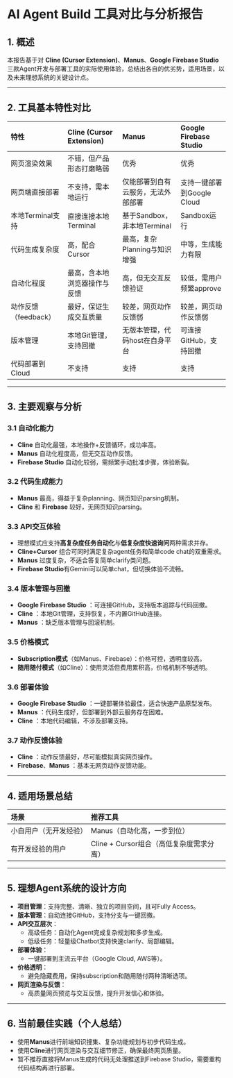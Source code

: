 
# AI Agent Build 工具对比与分析报告

## 1. 概述

本报告基于对 **Cline (Cursor Extension)**、**Manus**、**Google Firebase Studio** 三款Agent开发与部署工具的实际使用体验，总结出各自的优劣势，适用场景，以及未来理想系统的关键设计点。

---

## 2. 工具基本特性对比


| 特性 | Cline (Cursor Extension) | Manus | Google Firebase Studio |
|:----|:------------------------|:------|:------------------------|
| 网页渲染效果 | 不错，但产品形态打磨略弱 | 优秀 | 优秀 |
| 网页端直接部署 | 不支持，需本地运行 | 仅能部署到自有云服务，无法外部部署 | 支持一键部署到Google Cloud |
| 本地Terminal支持 | 直接连接本地Terminal | 基于Sandbox，非本地Terminal | Sandbox运行 |
| 代码生成复杂度 | 高，配合Cursor | 最高，复杂Planning与知识增强 | 中等，生成能力有限 |
| 自动化程度 | 最高，含本地浏览器操作与反馈 | 高，但无交互反馈验证 | 较低，需用户频繁approve |
| 动作反馈（feedback） | 最好，保证生成交互质量 | 较差，网页动作反馈弱 | 较差，网页动作反馈弱 |
| 版本管理 | 本地Git管理，支持回撤 | 无版本管理，代码host在自身平台 | 可连接GitHub，支持回撤 |
| 代码部署到Cloud | 不支持 | 支持 | 支持 |


---

## 3. 主要观察与分析

### 3.1 自动化能力

- **Cline** 自动化最强，本地操作+反馈循环，成功率高。
- **Manus** 自动化程度高，但无交互动作反馈。
- **Firebase Studio** 自动化较弱，需频繁手动批准步骤，体验断裂。

### 3.2 代码生成能力

- **Manus** 最高，得益于复杂planning、网页知识parsing机制。
- **Cline** 和 **Firebase** 较好，无网页知识parsing。

### 3.3 API交互体验

- 理想模式应支持**高复杂度任务自动化**与**低复杂度快速询问**两种需求并存。
- **Cline+Cursor** 组合可同时满足复杂agent任务和简单code chat的双重需求。
- **Manus** 过度复杂，不适合答复简单clarify类问题。
- **Firebase Studio**有Gemini可以简单chat，但切换体验不流畅。

### 3.4 版本管理与回撤

- **Google Firebase Studio** ：可连接GitHub，支持版本追踪与代码回撤。
- **Cline** ：本地Git管理，支持恢复，不内置GitHub连接。
- **Manus** ：缺乏版本管理与回滚机制。

### 3.5 价格模式

- **Subscription模式**（如Manus、Firebase）：价格可控，透明度较高。
- **随用随付模式**（如Cline）：使用灵活但费用累积高，价格机制不够透明。

### 3.6 部署体验

- **Google Firebase Studio** ：一键部署体验最佳，适合快速产品原型发布。
- **Manus** ：代码生成好，但部署到外部云服务存在困难。
- **Cline** ：本地代码编辑，不涉及部署支持。

### 3.7 动作反馈体验

- **Cline** ：动作反馈最好，尽可能模拟真实网页操作。
- **Firebase**、**Manus** ：基本无网页动作反馈功能。

---

## 4. 适用场景总结


| 场景 | 推荐工具 |
|:----|:---------|
| 小白用户（无开发经验） | Manus（自动化高，一步到位） |
| 有开发经验的用户 | Cline + Cursor组合（高低复杂度需求分离） |


---

## 5. 理想Agent系统的设计方向

- **项目管理**：支持完整、清晰、独立的项目空间，且可Fully Access。
- **版本管理**：自动连接GitHub，支持分支与一键回撤。
- **API交互层次**：
  - 高级任务：自动化Agent完成复杂规划和多步生成。
  - 低级任务：轻量级Chatbot支持快速clarify、局部编辑。
- **部署体验**：
  - 一键部署到主流云平台（Google Cloud, AWS等）。
- **价格透明**：
  - 避免隐藏费用，保持subscription和随用随付两种清晰选项。
- **网页渲染与反馈**：
  - 高质量网页预览与交互反馈，提升开发信心和体验。

---

## 6. 当前最佳实践（个人总结）

- 使用**Manus**进行前端知识搜集、复杂功能规划与初步代码生成。
- 使用**Cline**进行网页渲染与交互细节修正，确保最终网页质量。
- 暂不推荐直接将Manus生成的代码无处理推送到Firebase Studio，需要重构代码结构再进行部署。
